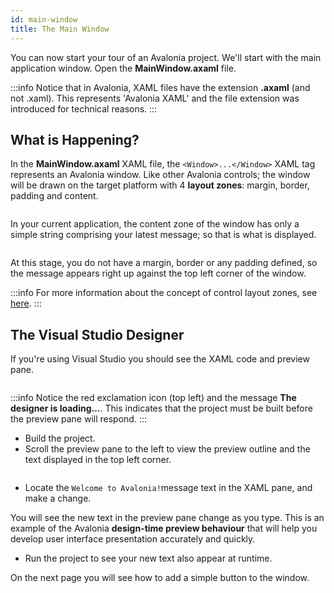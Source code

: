 ```yaml
---
id: main-window
title: The Main Window
---
```


You can now start your tour of an Avalonia project. We'll start with the main application window. Open the **MainWindow.axaml** file.

:::info
Notice that in Avalonia, XAML files have the extension **.axaml** (and not .xaml). This represents 'Avalonia XAML' and the file extension was introduced for technical reasons.
:::

## What is Happening?

In the **MainWindow.axaml** XAML file, the `<Window>...</Window>` XAML tag represents an Avalonia window. Like other Avalonia controls; the window will be drawn on the target platform with 4 **layout zones**: margin, border, padding and content.

<div style={{textAlign: 'center'}}>
    <img src="/img/get-started/the-main-window/image (25) (2) (1).png" alt="" />
</div>

In your current application, the content zone of the window has only a simple string comprising your latest message; so that is what is displayed.

<div style={{textAlign: 'center'}}>
    <img src="/img/get-started/the-main-window/image (15) (1) (1).png" alt="" />
</div>

At this stage, you do not have a margin, border or any padding defined, so the message appears right up against the top left corner of the window. 

:::info
For more information about the concept of control layout zones, see [here](../../concepts/layout/layout-zones.md).
:::

## The Visual Studio Designer

If you're using Visual Studio you should see the XAML code and preview pane.

<div style={{textAlign: 'center'}}>
    <img src="/img/get-started/the-main-window/image (22) (1).png" alt="" />
</div>

:::info
Notice the red exclamation icon (top left) and the message **The designer is loading...**. This indicates that the project must be built before the preview pane will respond.
:::

- Build the project.
- Scroll the preview pane to the left to view the preview outline and the text displayed in the top left corner.

<div style={{textAlign: 'center'}}>
    <img src="/img/get-started/the-main-window/image (6) (2).png" alt="" />
</div>

- Locate the `Welcome to Avalonia!`message text in the XAML pane, and make a change.

You will see the new text in the preview pane change as you type. This is an example of the Avalonia **design-time preview behaviour** that will help you develop user interface presentation accurately and quickly.

- Run the project to see your new text also appear at runtime.

On the next page you will see how to add a simple button to the window.
